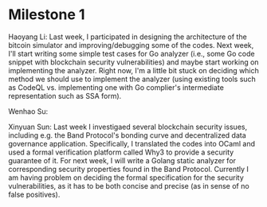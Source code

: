 # Milestone 1

Haoyang Li: Last week, I participated in designing the architecture of the bitcoin simulator and improving/debugging some of the codes. Next week, I'll start writing some simple test cases for Go analyzer (i.e., some Go code snippet with blockchain security vulnerabilities) and maybe start working on implementing the analyzer. Right now, I'm a little bit stuck on deciding which method we should use to implement the analyzer (using existing tools such as CodeQL vs. implementing one with Go complier's intermediate representation such as SSA form).

Wenhao Su:


Xinyuan Sun: Last week I investigaed several blockchain security issues, including e.g. the Band Protocol's bonding curve and decentralized data governance application. Specifically, I translated the codes into OCaml and used a formal verification platform called Why3 to provide a security guarantee of it. For next week, I will write a Golang static analyzer for corresponding security properties found in the Band Protocol. Currently I am having problem on deciding the formal specification for the security vulnerabilities, as it has to be both concise and precise (as in sense of no false positives).
